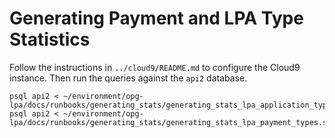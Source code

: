 # Generating Payment and LPA Type Statistics
Follow the instructions in `../cloud9/README.md` to configure the Cloud9 instance.
Then run the queries against the `api2` database.
```
psql api2 < ~/environment/opg-lpa/docs/runbooks/generating_stats/generating_stats_lpa_application_types.sql
psql api2 < ~/environment/opg-lpa/docs/runbooks/generating_stats/generating_stats_lpa_payment_types.sql
```